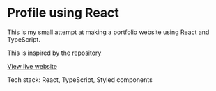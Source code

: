 # Profile using React

This is my small attempt at making a portfolio website using React and TypeScript. 

This is inspired by the [repository](https://github.com/mdyeates/my-portfolio)

[View live website](https://nivruthabalaji.com/)

Tech stack: React, TypeScript, Styled components